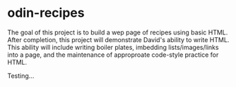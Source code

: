 # odin-recipes
The goal of this project is to build a wep page of recipes using basic HTML. After completion, this project will demonstrate David's ability to write HTML. This ability will include writing boiler plates, imbedding lists/images/links into a page, and the maintenance of approproate code-style practice for HTML.

Testing...
